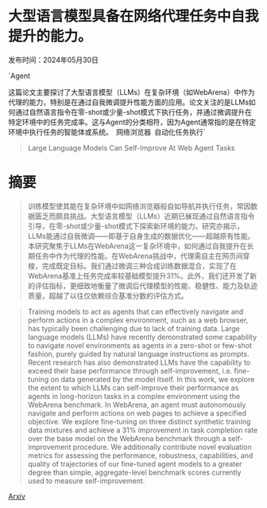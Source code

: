 # 大型语言模型具备在网络代理任务中自我提升的能力。

发布时间：2024年05月30日

`Agent

这篇论文主要探讨了大型语言模型（LLMs）在复杂环境（如WebArena）中作为代理的能力，特别是在通过自我微调提升性能方面的应用。论文关注的是LLMs如何通过自然语言指令在零-shot或少量-shot模式下执行任务，并通过微调提升在特定环境中的任务完成率。这与Agent的分类相符，因为Agent通常指的是在特定环境中执行任务的智能体或系统。` `网络浏览器` `自动化任务执行`

> Large Language Models Can Self-Improve At Web Agent Tasks

# 摘要

> 训练模型使其能在复杂环境中如网络浏览器般自如导航并执行任务，常因数据匮乏而颇具挑战。大型语言模型（LLMs）近期已展现通过自然语言指令引导，在零-shot或少量-shot模式下探索新环境的能力。研究亦揭示，LLMs能通过自我微调——即基于自身生成的数据优化——超越原有性能。本研究聚焦于LLMs在WebArena这一复杂环境中，如何通过自我提升在长期任务中作为代理的性能。在WebArena挑战中，代理需自主在网页间穿梭，完成既定目标。我们通过微调三种合成训练数据混合，实现了在WebArena基准上任务完成率较基础模型提升31%。此外，我们还开发了新的评估指标，更细致地衡量了微调后代理模型的性能、稳健性、能力及轨迹质量，超越了以往仅依赖综合基准分数的评估方式。

> Training models to act as agents that can effectively navigate and perform actions in a complex environment, such as a web browser, has typically been challenging due to lack of training data. Large language models (LLMs) have recently demonstrated some capability to navigate novel environments as agents in a zero-shot or few-shot fashion, purely guided by natural language instructions as prompts. Recent research has also demonstrated LLMs have the capability to exceed their base performance through self-improvement, i.e. fine-tuning on data generated by the model itself. In this work, we explore the extent to which LLMs can self-improve their performance as agents in long-horizon tasks in a complex environment using the WebArena benchmark. In WebArena, an agent must autonomously navigate and perform actions on web pages to achieve a specified objective. We explore fine-tuning on three distinct synthetic training data mixtures and achieve a 31\% improvement in task completion rate over the base model on the WebArena benchmark through a self-improvement procedure. We additionally contribute novel evaluation metrics for assessing the performance, robustness, capabilities, and quality of trajectories of our fine-tuned agent models to a greater degree than simple, aggregate-level benchmark scores currently used to measure self-improvement.

[Arxiv](https://arxiv.org/abs/2405.20309)